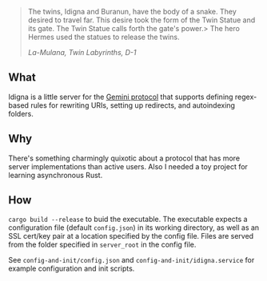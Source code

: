 > The twins, Idigna and Buranun, have the body of a snake.
> They desired to travel far.
> This desire took the form of the Twin Statue and its gate.
> The Twin Statue calls forth the gate's power.>
> The hero Hermes used the statues to release the twins.
>
> *La-Mulana, Twin Labyrinths, D-1*

## What

Idigna is a little server for the [Gemini protocol](https://gemini.circumlunar.space/) that supports defining regex-based rules for rewriting URIs, setting up redirects, and autoindexing folders.

## Why

There's something charmingly quixotic about a protocol that has more server implementations than active users. Also I needed a toy project for learning asynchronous Rust.

## How

`cargo build --release` to buid the executable. The executable expects a configuration file (default `config.json`) in its working directory, as well as an SSL cert/key pair at a location specified by the config file. Files are served from the folder specified in `server_root` in the config file.

See `config-and-init/config.json` and `config-and-init/idigna.service` for example configuration and init scripts.